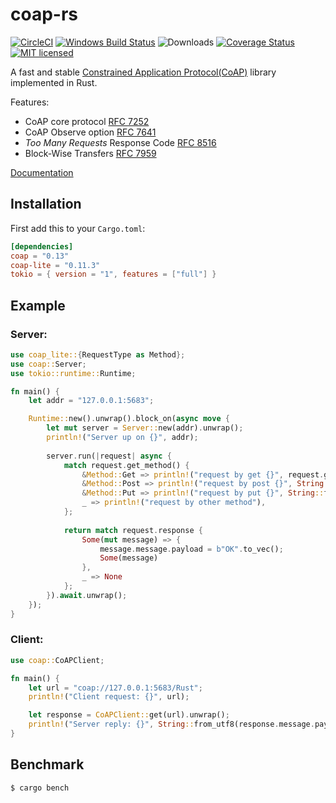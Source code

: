 # coap-rs

[![CircleCI](https://circleci.com/gh/Covertness/coap-rs.svg?style=svg)](https://circleci.com/gh/Covertness/coap-rs)
[![Windows Build Status](https://ci.appveyor.com/api/projects/status/ic36jdu4xy6doc59?svg=true)](https://ci.appveyor.com/project/Covertness/coap-rs)
![Downloads](https://img.shields.io/crates/d/coap.svg?style=flat)
[![Coverage Status](https://coveralls.io/repos/github/Covertness/coap-rs/badge.svg?branch=master)](https://coveralls.io/github/Covertness/coap-rs?branch=master)
[![MIT licensed](https://img.shields.io/badge/license-MIT-blue.svg)](./LICENSE)

A fast and stable [Constrained Application Protocol(CoAP)](https://tools.ietf.org/html/rfc7252) library implemented in Rust.

Features:
- CoAP core protocol [RFC 7252](https://tools.ietf.org/rfc/rfc7252.txt)
- CoAP Observe option [RFC 7641](https://tools.ietf.org/rfc/rfc7641.txt)
- *Too Many Requests* Response Code [RFC 8516](https://tools.ietf.org/html/rfc8516)
- Block-Wise Transfers [RFC 7959](https://tools.ietf.org/html/rfc7959)

[Documentation](https://docs.rs/coap/)

## Installation

First add this to your `Cargo.toml`:

```toml
[dependencies]
coap = "0.13"
coap-lite = "0.11.3"
tokio = { version = "1", features = ["full"] }
```

## Example

### Server:
```rust
use coap_lite::{RequestType as Method};
use coap::Server;
use tokio::runtime::Runtime;

fn main() {
    let addr = "127.0.0.1:5683";

    Runtime::new().unwrap().block_on(async move {
        let mut server = Server::new(addr).unwrap();
        println!("Server up on {}", addr);
        
        server.run(|request| async {
            match request.get_method() {
                &Method::Get => println!("request by get {}", request.get_path()),
                &Method::Post => println!("request by post {}", String::from_utf8(request.message.payload).unwrap()),
                &Method::Put => println!("request by put {}", String::from_utf8(request.message.payload).unwrap()),
                _ => println!("request by other method"),
            };
            
            return match request.response {
                Some(mut message) => {
                    message.message.payload = b"OK".to_vec();
                    Some(message)
                },
                _ => None
            };
        }).await.unwrap();
    });
}
```

### Client:
```rust
use coap::CoAPClient;

fn main() {
    let url = "coap://127.0.0.1:5683/Rust";
    println!("Client request: {}", url);

    let response = CoAPClient::get(url).unwrap();
    println!("Server reply: {}", String::from_utf8(response.message.payload).unwrap());
}
```

## Benchmark
```bash
$ cargo bench
```
